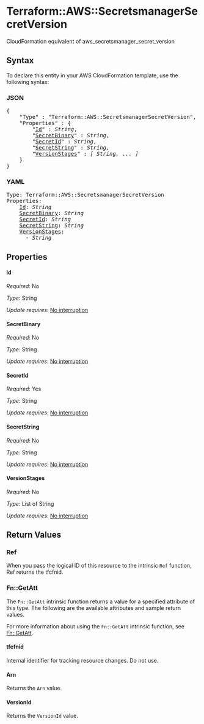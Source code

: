 # Terraform::AWS::SecretsmanagerSecretVersion

CloudFormation equivalent of aws_secretsmanager_secret_version

## Syntax

To declare this entity in your AWS CloudFormation template, use the following syntax:

### JSON

<pre>
{
    "Type" : "Terraform::AWS::SecretsmanagerSecretVersion",
    "Properties" : {
        "<a href="#id" title="Id">Id</a>" : <i>String</i>,
        "<a href="#secretbinary" title="SecretBinary">SecretBinary</a>" : <i>String</i>,
        "<a href="#secretid" title="SecretId">SecretId</a>" : <i>String</i>,
        "<a href="#secretstring" title="SecretString">SecretString</a>" : <i>String</i>,
        "<a href="#versionstages" title="VersionStages">VersionStages</a>" : <i>[ String, ... ]</i>
    }
}
</pre>

### YAML

<pre>
Type: Terraform::AWS::SecretsmanagerSecretVersion
Properties:
    <a href="#id" title="Id">Id</a>: <i>String</i>
    <a href="#secretbinary" title="SecretBinary">SecretBinary</a>: <i>String</i>
    <a href="#secretid" title="SecretId">SecretId</a>: <i>String</i>
    <a href="#secretstring" title="SecretString">SecretString</a>: <i>String</i>
    <a href="#versionstages" title="VersionStages">VersionStages</a>: <i>
      - String</i>
</pre>

## Properties

#### Id

_Required_: No

_Type_: String

_Update requires_: [No interruption](https://docs.aws.amazon.com/AWSCloudFormation/latest/UserGuide/using-cfn-updating-stacks-update-behaviors.html#update-no-interrupt)

#### SecretBinary

_Required_: No

_Type_: String

_Update requires_: [No interruption](https://docs.aws.amazon.com/AWSCloudFormation/latest/UserGuide/using-cfn-updating-stacks-update-behaviors.html#update-no-interrupt)

#### SecretId

_Required_: Yes

_Type_: String

_Update requires_: [No interruption](https://docs.aws.amazon.com/AWSCloudFormation/latest/UserGuide/using-cfn-updating-stacks-update-behaviors.html#update-no-interrupt)

#### SecretString

_Required_: No

_Type_: String

_Update requires_: [No interruption](https://docs.aws.amazon.com/AWSCloudFormation/latest/UserGuide/using-cfn-updating-stacks-update-behaviors.html#update-no-interrupt)

#### VersionStages

_Required_: No

_Type_: List of String

_Update requires_: [No interruption](https://docs.aws.amazon.com/AWSCloudFormation/latest/UserGuide/using-cfn-updating-stacks-update-behaviors.html#update-no-interrupt)

## Return Values

### Ref

When you pass the logical ID of this resource to the intrinsic `Ref` function, Ref returns the tfcfnid.

### Fn::GetAtt

The `Fn::GetAtt` intrinsic function returns a value for a specified attribute of this type. The following are the available attributes and sample return values.

For more information about using the `Fn::GetAtt` intrinsic function, see [Fn::GetAtt](https://docs.aws.amazon.com/AWSCloudFormation/latest/UserGuide/intrinsic-function-reference-getatt.html).

#### tfcfnid

Internal identifier for tracking resource changes. Do not use.

#### Arn

Returns the <code>Arn</code> value.

#### VersionId

Returns the <code>VersionId</code> value.


